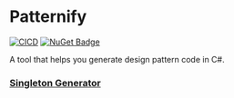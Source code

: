 # Patternify
[![CICD](https://github.com/lukasz-strus/Patternify/actions/workflows/main.yml/badge.svg)](https://github.com/lukasz-strus/Patternify/actions/workflows/main.yml)
[![NuGet Badge](https://img.shields.io/nuget/v/Patternify.Abstraction.svg)](https://www.nuget.org/packages/Patternify.Abstraction/)

A tool that helps you generate design pattern code in C#.

### [Singleton Generator](src/Patternify.Singleton/README.md)